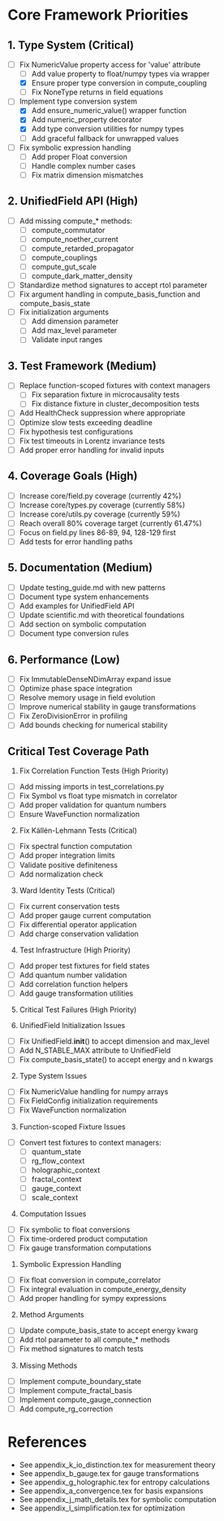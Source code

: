 # Core Framework Priorities

## 1. Type System (Critical)
- [ ] Fix NumericValue property access for 'value' attribute
  - [ ] Add value property to float/numpy types via wrapper
  - [x] Ensure proper type conversion in compute_coupling
  - [ ] Fix NoneType returns in field equations
- [ ] Implement type conversion system
  - [x] Add ensure_numeric_value() wrapper function
  - [x] Add numeric_property decorator
  - [x] Add type conversion utilities for numpy types
  - [ ] Add graceful fallback for unwrapped values
- [ ] Fix symbolic expression handling
  - [ ] Add proper Float conversion
  - [ ] Handle complex number cases
  - [ ] Fix matrix dimension mismatches

## 2. UnifiedField API (High)
- [ ] Add missing compute_* methods:
  - [ ] compute_commutator
  - [ ] compute_noether_current
  - [ ] compute_retarded_propagator
  - [ ] compute_couplings
  - [ ] compute_gut_scale
  - [ ] compute_dark_matter_density
- [ ] Standardize method signatures to accept rtol parameter
- [ ] Fix argument handling in compute_basis_function and compute_basis_state
- [ ] Fix initialization arguments
  - [ ] Add dimension parameter
  - [ ] Add max_level parameter
  - [ ] Validate input ranges

## 3. Test Framework (Medium)
- [ ] Replace function-scoped fixtures with context managers
  - [ ] Fix separation fixture in microcausality tests
  - [ ] Fix distance fixture in cluster_decomposition tests
- [ ] Add HealthCheck suppression where appropriate
- [ ] Optimize slow tests exceeding deadline
- [ ] Fix hypothesis test configurations
- [ ] Fix test timeouts in Lorentz invariance tests
- [ ] Add proper error handling for invalid inputs

## 4. Coverage Goals (High)
- [ ] Increase core/field.py coverage (currently 42%)
- [ ] Increase core/types.py coverage (currently 58%)
- [ ] Increase core/utils.py coverage (currently 59%)
- [ ] Reach overall 80% coverage target (currently 61.47%)
- [ ] Focus on field.py lines 86-89, 94, 128-129 first
- [ ] Add tests for error handling paths

## 5. Documentation (Medium)
- [ ] Update testing_guide.md with new patterns
- [ ] Document type system enhancements
- [ ] Add examples for UnifiedField API
- [ ] Update scientific.md with theoretical foundations
- [ ] Add section on symbolic computation
- [ ] Document type conversion rules

## 6. Performance (Low)
- [ ] Fix ImmutableDenseNDimArray expand issue
- [ ] Optimize phase space integration
- [ ] Resolve memory usage in field evolution
- [ ] Improve numerical stability in gauge transformations
- [ ] Fix ZeroDivisionError in profiling
- [ ] Add bounds checking for numerical stability

## Critical Test Coverage Path

1. Fix Correlation Function Tests (High Priority)
- [ ] Add missing imports in test_correlations.py
- [ ] Fix Symbol vs float type mismatch in correlator
- [ ] Add proper validation for quantum numbers
- [ ] Ensure WaveFunction normalization

2. Fix Källén-Lehmann Tests (Critical)
- [ ] Fix spectral function computation
- [ ] Add proper integration limits
- [ ] Validate positive definiteness
- [ ] Add normalization check

3. Ward Identity Tests (Critical)
- [ ] Fix current conservation tests
- [ ] Add proper gauge current computation
- [ ] Fix differential operator application
- [ ] Add charge conservation validation

4. Test Infrastructure (High Priority)
- [ ] Add proper test fixtures for field states
- [ ] Add quantum number validation
- [ ] Add correlation function helpers
- [ ] Add gauge transformation utilities

5. Critical Test Failures (High Priority)

1. UnifiedField Initialization Issues
- [ ] Fix UnifiedField.__init__() to accept dimension and max_level
- [ ] Add N_STABLE_MAX attribute to UnifiedField
- [ ] Fix compute_basis_state() to accept energy and n kwargs

2. Type System Issues
- [ ] Fix NumericValue handling for numpy arrays
- [ ] Fix FieldConfig initialization requirements
- [ ] Fix WaveFunction normalization

3. Function-scoped Fixture Issues
- [ ] Convert test fixtures to context managers:
  - [ ] quantum_state
  - [ ] rg_flow_context
  - [ ] holographic_context
  - [ ] fractal_context
  - [ ] gauge_context
  - [ ] scale_context

4. Computation Issues
- [ ] Fix symbolic to float conversions
- [ ] Fix time-ordered product computation
- [ ] Fix gauge transformation computations

1. Symbolic Expression Handling
- [ ] Fix float conversion in compute_correlator
- [ ] Fix integral evaluation in compute_energy_density
- [ ] Add proper handling for sympy expressions

2. Method Arguments
- [ ] Update compute_basis_state to accept energy kwarg
- [ ] Add rtol parameter to all compute_* methods
- [ ] Fix method signatures to match tests

3. Missing Methods
- [ ] Implement compute_boundary_state
- [ ] Implement compute_fractal_basis
- [ ] Implement compute_gauge_connection
- [ ] Add compute_rg_correction

# References
- See appendix_k_io_distinction.tex for measurement theory
- See appendix_b_gauge.tex for gauge transformations
- See appendix_g_holographic.tex for entropy calculations
- See appendix_a_convergence.tex for basis expansions
- See appendix_j_math_details.tex for symbolic computation
- See appendix_l_simplification.tex for optimization
